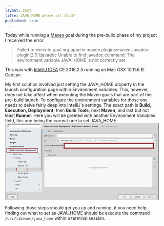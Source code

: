 ```yaml
---
layout: post
title: JAVA_HOME where art thou?
published: true
---
```


Today while running a [Maven](https://maven.apache.org/) goal during the pre-build 
phase of my project I received the error

> Failed to execute goal org.apache.maven.plugins:maven-javadoc-plugin:2.9.1:javadoc Unable to find javadoc command: 
> The environment variable JAVA_HOME is not correctly set

This was with [IntelliJ IDEA](https://www.jetbrains.com/idea/) CE 2016.2.5 running on Mac OSX 10.11.6 El Capitan.

My first solution involved just setting the JAVA_HOME property 
in the launch configuration page within Environment variables. 
This, however, does not take affect when executing the Maven goals that
are part of the pre-build launch. 
To configure the environment variables for those one needs to delve fairly 
deep into IntelliJ's settings.  The exact path is __Build, Execution, Deployment__, 
then __Build Tools__, next __Maven__, and last but not least __Runner__. 
Here you will be greeted with another Environment Variables field, 
this one being the correct one to set JAVA_HOME.
![IntilliJ JAVA_HOME Maven Environment Variable](/images/java_home_intellij_javadoc_mac_osx.png)

Following those steps should get you up and running, if you need help
finding out what to set as JAVA_HOME should be execute the command
```/usr/libexec/java_home``` within a terminal session.
